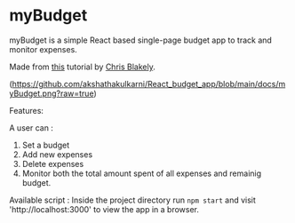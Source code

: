 # myBudget

myBudget is a simple React based single-page budget app to track and monitor expenses. 

Made from [this](https://www.youtube.com/watch?v=aeYxBd1it7I) tutorial by [Chris Blakely](https://www.youtube.com/channel/UC-Zcse8tC53G34Uo4kzLeAg). 

(https://github.com/akshathakulkarni/React_budget_app/blob/main/docs/myBudget.png?raw=true)

Features: 

A user can : 
1. Set a budget
2. Add new expenses
3. Delete expenses
4. Monitor both the total amount spent of all expenses and remainig budget. 

Available script :
Inside the project directory run `npm start` and visit 'http://localhost:3000' to view the app in a browser.
